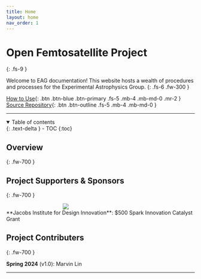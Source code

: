 ```yaml
---
title: Home
layout: home
nav_order: 1
---
```


# Open Femtosatellite Project
{: .fs-9 }

Welcome to EAG documentation! This website hosts a wealth of procedures and processes for the Experimental Astrophysics Group.
{: .fs-6 .fw-300 }

[How to Use](https://femtosat.marvinlin.space/how-to){: .btn .btn-blue .btn-primary .fs-5 .mb-4 .mb-md-0 .mr-2 }
[Source Repository](https://github.com/marvinlinn/open-femtosatellite){: .btn .btn-outline .fs-5 .mb-4 .mb-md-0 }

---

<details open markdown="block">
  <summary>
    Table of contents
  </summary>
  {: .text-delta }
- TOC
{:toc}
</details>

## Overview
{: .fw-700 }



## Project Supporters & Sponsors
{: .fw-700 }
<br />
<p align:center style="width:40%; margin: auto;">
  <img src="/assets/jacobs.png" />
</p>
**Jacobs Institute for Design Innovation**: $500 Spark Innovation Catalyst Grant

## Project Contributers
{: .fw-700 }

**Spring 2024** (v1.0): Marvin Lin

----

[^1]: Currently, it is hosted on Marvin Lin's personal GitHub account with a subdomain of his personal website.

